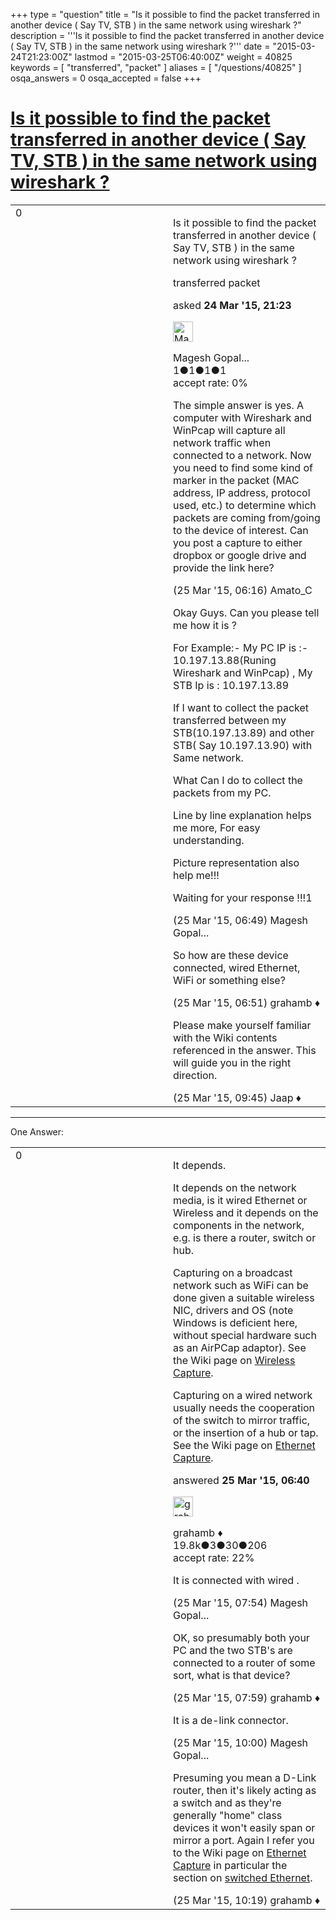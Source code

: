 +++
type = "question"
title = "Is it possible to find the packet transferred in another device ( Say TV, STB ) in the same network using wireshark ?"
description = '''Is it possible to find the packet transferred in another device ( Say TV, STB ) in the same network using wireshark ?'''
date = "2015-03-24T21:23:00Z"
lastmod = "2015-03-25T06:40:00Z"
weight = 40825
keywords = [ "transferred", "packet" ]
aliases = [ "/questions/40825" ]
osqa_answers = 0
osqa_accepted = false
+++

<div class="headNormal">

# [Is it possible to find the packet transferred in another device ( Say TV, STB ) in the same network using wireshark ?](/questions/40825/is-it-possible-to-find-the-packet-transferred-in-another-device-say-tv-stb-in-the-same-network-using-wireshark)

</div>

<div id="main-body">

<div id="askform">

<table id="question-table" style="width:100%;"><colgroup><col style="width: 50%" /><col style="width: 50%" /></colgroup><tbody><tr class="odd"><td style="width: 30px; vertical-align: top"><div class="vote-buttons"><div id="post-40825-score" class="post-score" title="current number of votes">0</div><div id="favorite-count" class="favorite-count"></div></div></td><td><div id="item-right"><div class="question-body"><p>Is it possible to find the packet transferred in another device ( Say TV, STB ) in the same network using wireshark ?</p></div><div id="question-tags" class="tags-container tags">transferred packet</div><div id="question-controls" class="post-controls"></div><div class="post-update-info-container"><div class="post-update-info post-update-info-user"><p>asked <strong>24 Mar '15, 21:23</strong></p><img src="https://secure.gravatar.com/avatar/6403598046ec731fb5fa774a749526a5?s=32&amp;d=identicon&amp;r=g" class="gravatar" width="32" height="32" alt="Magesh%20Gopal%20Sivan%20Devar&#39;s gravatar image" /><p>Magesh Gopal...<br />
<span class="score" title="1 reputation points">1</span><span title="1 badges"><span class="badge1">●</span><span class="badgecount">1</span></span><span title="1 badges"><span class="silver">●</span><span class="badgecount">1</span></span><span title="1 badges"><span class="bronze">●</span><span class="badgecount">1</span></span><br />
<span class="accept_rate" title="Rate of the user&#39;s accepted answers">accept rate:</span> <span title="Magesh Gopal Sivan Devar has no accepted answers">0%</span></p></div></div><div id="comments-container-40825" class="comments-container"><span id="40831"></span><div id="comment-40831" class="comment"><div id="post-40831-score" class="comment-score"></div><div class="comment-text"><p>The simple answer is yes. A computer with Wireshark and WinPcap will capture all network traffic when connected to a network. Now you need to find some kind of marker in the packet (MAC address, IP address, protocol used, etc.) to determine which packets are coming from/going to the device of interest. Can you post a capture to either dropbox or google drive and provide the link here?</p></div><div id="comment-40831-info" class="comment-info"><span class="comment-age">(25 Mar '15, 06:16)</span> Amato_C</div></div><span id="40834"></span><div id="comment-40834" class="comment"><div id="post-40834-score" class="comment-score"></div><div class="comment-text"><p>Okay Guys. Can you please tell me how it is ?</p><p>For Example:- My PC IP is :- 10.197.13.88(Runing Wireshark and WinPcap) , My STB Ip is : 10.197.13.89</p><p>If I want to collect the packet transferred between my STB(10.197.13.89) and other STB( Say 10.197.13.90) with Same network.</p><p>What Can I do to collect the packets from my PC.</p><p>Line by line explanation helps me more, For easy understanding.</p><p>Picture representation also help me!!!</p><p>Waiting for your response !!!1</p></div><div id="comment-40834-info" class="comment-info"><span class="comment-age">(25 Mar '15, 06:49)</span> Magesh Gopal...</div></div><span id="40836"></span><div id="comment-40836" class="comment"><div id="post-40836-score" class="comment-score"></div><div class="comment-text"><p>So how are these device connected, wired Ethernet, WiFi or something else?</p></div><div id="comment-40836-info" class="comment-info"><span class="comment-age">(25 Mar '15, 06:51)</span> grahamb ♦</div></div><span id="40848"></span><div id="comment-40848" class="comment"><div id="post-40848-score" class="comment-score"></div><div class="comment-text"><p>Please make yourself familiar with the Wiki contents referenced in the answer. This will guide you in the right direction.</p></div><div id="comment-40848-info" class="comment-info"><span class="comment-age">(25 Mar '15, 09:45)</span> Jaap ♦</div></div></div><div id="comment-tools-40825" class="comment-tools"></div><div class="clear"></div><div id="comment-40825-form-container" class="comment-form-container"></div><div class="clear"></div></div></td></tr></tbody></table>

------------------------------------------------------------------------

<div class="tabBar">

<span id="sort-top"></span>

<div class="headQuestions">

One Answer:

</div>

</div>

<span id="40832"></span>

<div id="answer-container-40832" class="answer">

<table style="width:100%;"><colgroup><col style="width: 50%" /><col style="width: 50%" /></colgroup><tbody><tr class="odd"><td style="width: 30px; vertical-align: top"><div class="vote-buttons"><div id="post-40832-score" class="post-score" title="current number of votes">0</div></div></td><td><div class="item-right"><div class="answer-body"><p>It depends.</p><p>It depends on the network media, is it wired Ethernet or Wireless and it depends on the components in the network, e.g. is there a router, switch or hub.</p><p>Capturing on a broadcast network such as WiFi can be done given a suitable wireless NIC, drivers and OS (note Windows is deficient here, without special hardware such as an AirPCap adaptor). See the Wiki page on <a href="https://wiki.wireshark.org/CaptureSetup/WLAN">Wireless Capture</a>.</p><p>Capturing on a wired network usually needs the cooperation of the switch to mirror traffic, or the insertion of a hub or tap. See the Wiki page on <a href="https://wiki.wireshark.org/CaptureSetup/Ethernet">Ethernet Capture</a>.</p></div><div class="answer-controls post-controls"></div><div class="post-update-info-container"><div class="post-update-info post-update-info-user"><p>answered <strong>25 Mar '15, 06:40</strong></p><img src="https://secure.gravatar.com/avatar/d2a7e24ca66604c749c7c88c1da8ff78?s=32&amp;d=identicon&amp;r=g" class="gravatar" width="32" height="32" alt="grahamb&#39;s gravatar image" /><p>grahamb ♦<br />
<span class="score" title="19834 reputation points"><span>19.8k</span></span><span title="3 badges"><span class="badge1">●</span><span class="badgecount">3</span></span><span title="30 badges"><span class="silver">●</span><span class="badgecount">30</span></span><span title="206 badges"><span class="bronze">●</span><span class="badgecount">206</span></span><br />
<span class="accept_rate" title="Rate of the user&#39;s accepted answers">accept rate:</span> <span title="grahamb has 274 accepted answers">22%</span></p></div></div><div id="comments-container-40832" class="comments-container"><span id="40841"></span><div id="comment-40841" class="comment"><div id="post-40841-score" class="comment-score"></div><div class="comment-text"><p>It is connected with wired .</p></div><div id="comment-40841-info" class="comment-info"><span class="comment-age">(25 Mar '15, 07:54)</span> Magesh Gopal...</div></div><span id="40842"></span><div id="comment-40842" class="comment"><div id="post-40842-score" class="comment-score"></div><div class="comment-text"><p>OK, so presumably both your PC and the two STB's are connected to a router of some sort, what is that device?</p></div><div id="comment-40842-info" class="comment-info"><span class="comment-age">(25 Mar '15, 07:59)</span> grahamb ♦</div></div><span id="40849"></span><div id="comment-40849" class="comment"><div id="post-40849-score" class="comment-score"></div><div class="comment-text"><p>It is a de-link connector.</p></div><div id="comment-40849-info" class="comment-info"><span class="comment-age">(25 Mar '15, 10:00)</span> Magesh Gopal...</div></div><span id="40851"></span><div id="comment-40851" class="comment"><div id="post-40851-score" class="comment-score"></div><div class="comment-text"><p>Presuming you mean a D-Link router, then it's likely acting as a switch and as they're generally "home" class devices it won't easily span or mirror a port. Again I refer you to the Wiki page on <a href="https://wiki.wireshark.org/CaptureSetup/Ethernet">Ethernet Capture</a> in particular the section on <a href="https://wiki.wireshark.org/CaptureSetup/Ethernet#Switched_Ethernet">switched Ethernet</a>.</p></div><div id="comment-40851-info" class="comment-info"><span class="comment-age">(25 Mar '15, 10:19)</span> grahamb ♦</div></div></div><div id="comment-tools-40832" class="comment-tools"></div><div class="clear"></div><div id="comment-40832-form-container" class="comment-form-container"></div><div class="clear"></div></div></td></tr></tbody></table>

</div>

<div class="paginator-container-left">

</div>

</div>

</div>

